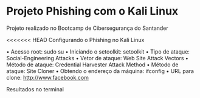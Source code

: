 # Projeto Phishing com o Kali Linux
 Projeto realizado no Bootcamp de Cibersegurança do Santander

<<<<<<< HEAD
Configurando o Phishing no Kali Linux

• Acesso root: sudo su
• Iniciando o setoolkit: setoolkit
• Tipo de ataque: Social-Engineering Attacks
• Vetor de ataque: Web Site Attack Vectors
• Método de ataque: Credential Harvester Attack Method 
• Método de ataque: Site Cloner
• Obtendo o endereço da máquina: ifconfig
• URL para clone: http://www.facebook.com

Resultados no terminal
